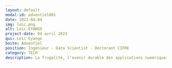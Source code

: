 ```yaml
---
layout: default
modal-id: adventiel001
date: 2022-04-04
img: loic.png
alt: Loic-EYANGO
project-date: 04 avril 2023
qui: Loïc Eyango
boite: Adventiel
position: Ingénieur - Data Scientist - Doctorant CIFRE
category: TECH
description: La frugalité, l’avenir durable des applications numériques en agriculture. La simplification des accès à une puissance de calcul de plus en plus importante ainsi que la réduction des coûts matériel ces vingt dernières années a orienté les développements dans une course à la performance, au détriment parfois des techniques d'optimisation qui primaient à la fin du siècle dernier compte tenu des limites matérielles de l'époque. Dans le contexte géoclimatique du XXIème siècle, il est indispensable de repenser nos usages pour réduire les consommations en énergies et en ressources matérielles ainsi que de limiter certaines pollutions. Pour cela, il existe de nombreux leviers potentiellement actionnables selon le contexte opérationnel de chaque projet. ADVENTIEL explore depuis plusieurs années ces problématiques pour rendre accessible des technologies particulièrement performantes à coût raisonnable à des utilisateurs finaux et à grande échelle dans des contextes parfois défavorables (problème de connectivité notamment) et très exigeants ou sensibles.
---
```

